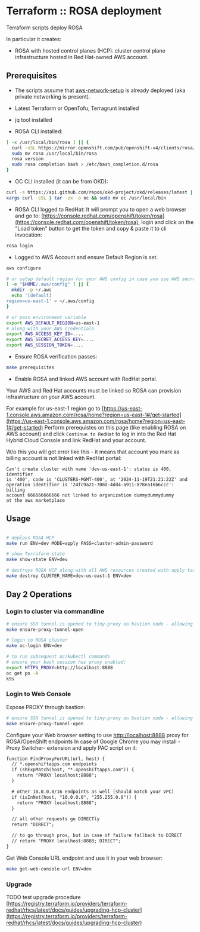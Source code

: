 # Terraform :: ROSA  deployment

Terraform scripts deploy ROSA

In particular it creates:

- ROSA with hosted control planes (HCP): cluster control plane infrastructure hosted in Red Hat-owned AWS account.

## Prerequisites

- The scripts assume that [aws-network-setup](../aws-network-setup) is already deployed (aka private networking is present).

- Latest Terraform or OpenTofu, Terragrunt installed

- jq tool installed

- ROSA CLI installed:

```bash
[ -x /usr/local/bin/rosa ] || {
  curl -sSL https://mirror.openshift.com/pub/openshift-v4/clients/rosa/latest/rosa-linux.tar.gz | tar -zx -o rosa
  sudo mv rosa /usr/local/bin/rosa
  rosa version
  sudo rosa completion bash > /etc/bash_completion.d/rosa
}
```

- OC CLI installed (it can be from OKD):

```bash
curl -s https://api.github.com/repos/okd-project/okd/releases/latest | jq -r ".assets[] | select(.browser_download_url | contains(\"openshift-client-linux-4\")) |.browser_download_url" | \
xargs curl -sSL | tar -zx -o oc && sudo mv oc /usr/local/bin
```

- ROSA CLI logged to RedHat:
It will prompt you to open a web browser and go to: [https://console.redhat.com/openshift/token/rosa](https://console.redhat.com/openshift/token/rosa), login and click on the "Load token" button to get the token and copy & paste it to cli invocation:

```bash
rosa login
```

- Logged to AWS Account and ensure Default Region is set.

```bash
aws configure

# or setup default region for your AWS config in case you use AWS secret keys:
[ -e "$HOME/.aws/config" ] || {
  mkdir -p ~/.aws
  echo '[default]
region=us-east-1' > ~/.aws/config
}

# or pass environment variable
export AWS_DEFAULT_REGION=us-east-1
# along with your AWS credentials
export AWS_ACCESS_KEY_ID=....
export AWS_SECRET_ACCESS_KEY=....
export AWS_SESSION_TOKEN=....
```

- Ensure ROSA verification passes:

```bash
make prerequisites
```

- Enable ROSA and linked AWS account with RedHat portal.

Your AWS and Red Hat accounts must be linked so ROSA can provision infrastructure on your AWS account.

For example for us-east-1 region go to [https://us-east-1.console.aws.amazon.com/rosa/home?region=us-east-1#/get-started](https://us-east-1.console.aws.amazon.com/rosa/home?region=us-east-1#/get-started)
Perform prerequistes on this page (like enabling ROSA on AWS account)
and click `Continue to RedHat` to log in into the Red Hat Hybrid Cloud Console and link RedHat and your account.

W/o this you will get error like this - it means that account you mark as billing account is not linked with RedHat portal:
```
Can't create cluster with name 'dev-us-east-1': status is 400, identifier
is '400', code is 'CLUSTERS-MGMT-400', at '2024-11-19T21:21:22Z' and
operation identifier is '24fc9a21-708d-4dd4-a911-878ea16b6ccc': billing
account 666666666666 not linked to organization dummydummydummy
at the aws marketplace
```

## Usage

```bash

# deploys ROSA HCP
make run ENV=dev MODE=apply PASS=cluster-admin-password

# show Terraform state
make show-state ENV=dev

# destroys ROSA HCP along with all AWS resources created with apply task
make destroy CLUSTER_NAME=dev-us-east-1 ENV=dev
```

## Day 2 Operations

### Login to cluster via commandline

```bash
# ensure SSH tunnel is opened to tiny-proxy on bastion node - allowing access to private ROSA cluster endpoints
make ensure-proxy-tunnel-open

# login to ROSA cluster
make oc-login ENV=dev

# to run subsequent oc/kubectl commands
# ensure your bash session has proxy enabled:
export HTTPS_PROXY=http://localhost:8888
oc get po -A
k9s
```

### Login to Web Console

Expose PROXY through bastion:

```bash
# ensure SSH tunnel is opened to tiny-proxy on bastion node - allowing access to private ROSA cluster endpoints
make ensure-proxy-tunnel-open

```

Configure your Web browser setting to use [http://localhost:8888](http://localhost:8888) proxy for ROSA/OpenShift endpoints
In case of Google Chrome you may install -Proxy Switcher- extension and apply PAC script on it:

```txt
function FindProxyForURL(url, host) {
  // *.openshiftapps.com endpoints
  if (shExpMatch(host, "*.openshiftapps.com")) {
    return "PROXY localhost:8888";
  }

  # other 10.0.0.0/16 endpoints as well (should match your VPC)
  if (isInNet(host, "10.0.0.0", "255.255.0.0")) {
    return "PROXY localhost:8888";
  }

  // all other requests go DIRECTly
  return "DIRECT";

  // to go through prox, but in case of failure fallback to DIRECT
  // return "PROXY localhost:8888; DIRECT";
}
```

Get Web Console URL endpoint and use it in your web browser:

```bash
make get-web-console-url ENV=dev
```

### Upgrade

TODO test upgrade procedure
[https://registry.terraform.io/providers/terraform-redhat/rhcs/latest/docs/guides/upgrading-hcp-cluster](https://registry.terraform.io/providers/terraform-redhat/rhcs/latest/docs/guides/upgrading-hcp-cluster)
